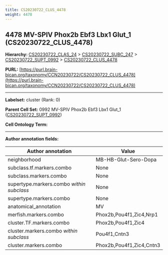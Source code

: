 ```yaml
---
title: CS20230722_CLUS_4478
weight: 4478
---
```

## 4478 MV-SPIV Phox2b Ebf3 Lbx1 Glut_1 (CS20230722_CLUS_4478)
<b>Hierarchy: </b>
[CS20230722_CLAS_24](../CS20230722_CLAS_24) >
[CS20230722_SUBC_247](../CS20230722_SUBC_247) >
[CS20230722_SUPT_0992](../CS20230722_SUPT_0992) >
[CS20230722_CLUS_4478](../CS20230722_CLUS_4478)

**PURL:** [https://purl.brain-bican.org/taxonomy/CCN20230722/CS20230722_CLUS_4478](https://purl.brain-bican.org/taxonomy/CCN20230722/CS20230722_CLUS_4478)

---


**Labelset:** cluster (Rank: 0)

**Parent Cell Set:** 0992 MV-SPIV Phox2b Ebf3 Lbx1 Glut_1 ([CS20230722_SUPT_0992](../CS20230722_SUPT_0992))



**Cell Ontology Term:** 

[MARKER GENES.]: #


---

[TRANSFERRED ANNOTATIONS.]: #


[AUTHOR ANNOTATION FIELDS.]: #


**Author annotation fields:**

| Author annotation | Value |
|-------------------|-------|
|neighborhood|MB-HB-Glut-Sero-Dopa|
|subclass.tf.markers.combo|None|
|subclass.markers.combo|None|
|supertype.markers.combo _within subclass_|None|
|supertype.markers.combo|None|
|anatomical_annotation|MV|
|merfish.markers.combo|Phox2b,Pou4f1,Zic4,Nrp1|
|cluster.TF.markers.combo|Phox2b,Pou4f1,Zic4|
|cluster.markers.combo _within subclass_|Pou4f1,Cntn3|
|cluster.markers.combo|Phox2b,Pou4f1,Zic4,Cntn3|
